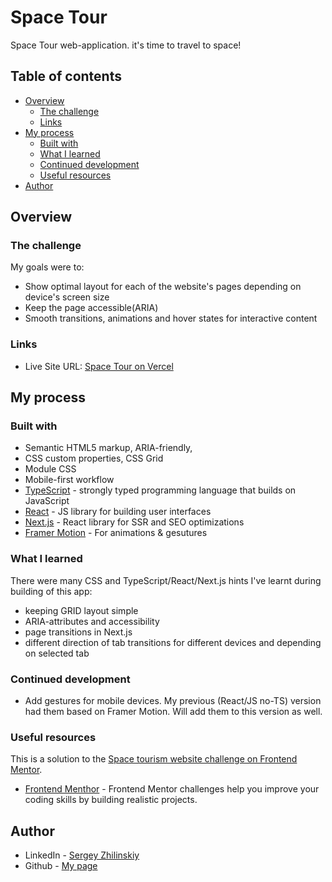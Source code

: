 # Space Tour

Space Tour web-application. it's time to travel to space!

## Table of contents

- [Overview](#overview)
  - [The challenge](#the-challenge)
  - [Links](#links)
- [My process](#my-process)
  - [Built with](#built-with)
  - [What I learned](#what-i-learned)
  - [Continued development](#continued-development)
  - [Useful resources](#useful-resources)
- [Author](#author)

## Overview

### The challenge

My goals were to:

- Show optimal layout for each of the website's pages depending on device's screen size
- Keep the page accessible(ARIA)
- Smooth transitions, animations and hover states for interactive content

### Links

- Live Site URL: [Space Tour on Vercel](https://spacetour-next.vercel.app//)

## My process

### Built with

- Semantic HTML5 markup, ARIA-friendly,
- CSS custom properties, CSS Grid
- Module CSS
- Mobile-first workflow
- [TypeScript](https://www.typescriptlang.org/) - strongly typed programming language that builds on JavaScript
- [React](https://reactjs.org/) - JS library for building user interfaces
- [Next.js](https://nextjs.org/) - React library for SSR and SEO optimizations
- [Framer Motion](https://www.framer.com/motion/) - For animations & gesutures

### What I learned

There were many CSS and TypeScript/React/Next.js hints I've learnt during building of this app:

- keeping GRID layout simple
- ARIA-attributes and accessibility
- page transitions in Next.js
- different direction of tab transitions for different devices and depending on selected tab

### Continued development

- Add gestures for mobile devices. My previous (React/JS no-TS) version had them based on Framer Motion. Will add them to this version as well.

### Useful resources

This is a solution to the [Space tourism website challenge on Frontend Mentor](https://www.frontendmentor.io/challenges/space-tourism-multipage-website-gRWj1URZ3).

- [Frontend Menthor](https://www.frontendmentor.io) - Frontend Mentor challenges help you improve your coding skills by building realistic projects.

## Author

- LinkedIn - [Sergey Zhilinskiy](https://www.linkedin.com/in/mars2030/)
- Github - [My page](https://github.com/StarDust198)
